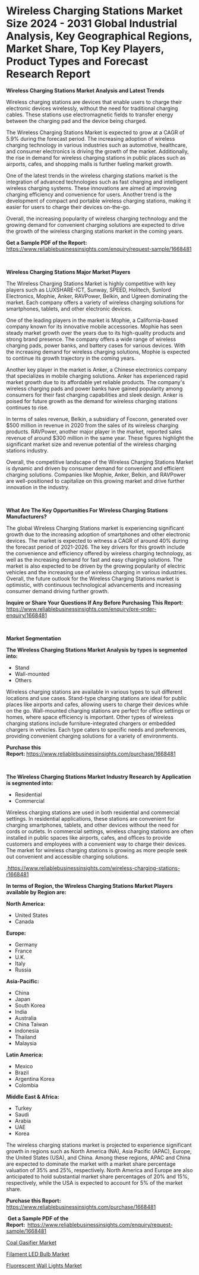 <p><h1>Wireless Charging Stations Market Size 2024 - 2031 Global Industrial Analysis, Key Geographical Regions, Market Share, Top Key Players, Product Types and Forecast Research Report</h1></p><p><strong>Wireless Charging Stations Market Analysis and Latest Trends</strong></p>
<p><p>Wireless charging stations are devices that enable users to charge their electronic devices wirelessly, without the need for traditional charging cables. These stations use electromagnetic fields to transfer energy between the charging pad and the device being charged.</p><p>The Wireless Charging Stations Market is expected to grow at a CAGR of 5.9% during the forecast period. The increasing adoption of wireless charging technology in various industries such as automotive, healthcare, and consumer electronics is driving the growth of the market. Additionally, the rise in demand for wireless charging stations in public places such as airports, cafes, and shopping malls is further fueling market growth.</p><p>One of the latest trends in the wireless charging stations market is the integration of advanced technologies such as fast charging and intelligent wireless charging systems. These innovations are aimed at improving charging efficiency and convenience for users. Another trend is the development of compact and portable wireless charging stations, making it easier for users to charge their devices on-the-go.</p><p>Overall, the increasing popularity of wireless charging technology and the growing demand for convenient charging solutions are expected to drive the growth of the wireless charging stations market in the coming years.</p></p>
<p><strong>Get a Sample PDF of the Report:&nbsp;</strong> <a href="https://www.reliablebusinessinsights.com/enquiry/request-sample/1668481">https://www.reliablebusinessinsights.com/enquiry/request-sample/1668481</a></p>
<p>&nbsp;</p>
<p><strong>Wireless Charging Stations Major Market Players</strong></p>
<p><p>The Wireless Charging Stations Market is highly competitive with key players such as LUXSHARE-ICT, Sunway, SPEED, Holitech, Sunlord Electronics, Mophie, Anker, RAVPower, Belkin, and Ugreen dominating the market. Each company offers a variety of wireless charging solutions for smartphones, tablets, and other electronic devices.</p><p>One of the leading players in the market is Mophie, a California-based company known for its innovative mobile accessories. Mophie has seen steady market growth over the years due to its high-quality products and strong brand presence. The company offers a wide range of wireless charging pads, power banks, and battery cases for various devices. With the increasing demand for wireless charging solutions, Mophie is expected to continue its growth trajectory in the coming years.</p><p>Another key player in the market is Anker, a Chinese electronics company that specializes in mobile charging solutions. Anker has experienced rapid market growth due to its affordable yet reliable products. The company's wireless charging pads and power banks have gained popularity among consumers for their fast charging capabilities and sleek design. Anker is poised for future growth as the demand for wireless charging stations continues to rise.</p><p>In terms of sales revenue, Belkin, a subsidiary of Foxconn, generated over $500 million in revenue in 2020 from the sales of its wireless charging products. RAVPower, another major player in the market, reported sales revenue of around $300 million in the same year. These figures highlight the significant market size and revenue potential of the wireless charging stations industry.</p><p>Overall, the competitive landscape of the Wireless Charging Stations Market is dynamic and driven by consumer demand for convenient and efficient charging solutions. Companies like Mophie, Anker, Belkin, and RAVPower are well-positioned to capitalize on this growing market and drive further innovation in the industry.</p></p>
<p>&nbsp;</p>
<p><strong>What Are The Key Opportunities For Wireless Charging Stations Manufacturers?</strong></p>
<p><p>The global Wireless Charging Stations market is experiencing significant growth due to the increasing adoption of smartphones and other electronic devices. The market is expected to witness a CAGR of around 40% during the forecast period of 2021-2026. The key drivers for this growth include the convenience and efficiency offered by wireless charging technology, as well as the increasing demand for fast and easy charging solutions. The market is also expected to be driven by the growing popularity of electric vehicles and the increasing use of wireless charging in various industries. Overall, the future outlook for the Wireless Charging Stations market is optimistic, with continuous technological advancements and increasing consumer demand driving further growth.</p></p>
<p><strong>Inquire or Share Your Questions If Any Before Purchasing This Report:</strong> <a href="https://www.reliablebusinessinsights.com/enquiry/pre-order-enquiry/1668481">https://www.reliablebusinessinsights.com/enquiry/pre-order-enquiry/1668481</a></p>
<p>&nbsp;</p>
<p><strong>Market Segmentation</strong></p>
<p><strong>The Wireless Charging Stations Market Analysis by types is segmented into:</strong></p>
<p><ul><li>Stand</li><li>Wall-mounted</li><li>Others</li></ul></p>
<p><p>Wireless charging stations are available in various types to suit different locations and use cases. Stand-type charging stations are ideal for public places like airports and cafes, allowing users to charge their devices while on the go. Wall-mounted charging stations are perfect for office settings or homes, where space efficiency is important. Other types of wireless charging stations include furniture-integrated chargers or embedded chargers in vehicles. Each type caters to specific needs and preferences, providing convenient charging solutions for a variety of environments.</p></p>
<p><strong>Purchase this Report:&nbsp;</strong><a href="https://www.reliablebusinessinsights.com/purchase/1668481">https://www.reliablebusinessinsights.com/purchase/1668481</a></p>
<p>&nbsp;</p>
<p><strong>The Wireless Charging Stations Market Industry Research by Application is segmented into:</strong></p>
<p><ul><li>Residential</li><li>Commercial</li></ul></p>
<p><p>Wireless charging stations are used in both residential and commercial settings. In residential applications, these stations are convenient for charging smartphones, tablets, and other devices without the need for cords or outlets. In commercial settings, wireless charging stations are often installed in public spaces like airports, cafes, and offices to provide customers and employees with a convenient way to charge their devices. The market for wireless charging stations is growing as more people seek out convenient and accessible charging solutions.</p></p>
<p><a href="https://www.reliablebusinessinsights.com/wireless-charging-stations-r1668481">&nbsp;https://www.reliablebusinessinsights.com/wireless-charging-stations-r1668481</a></p>
<p><strong>In terms of Region, the Wireless Charging Stations Market Players available by Region are:</strong></p>
<p>
    <p> <strong> North America: </strong>
        <ul>
            <li>United States</li>
            <li>Canada</li>
        </ul>
        </p> 
    <p> <strong> Europe: </strong>
        <ul>
            <li>Germany</li>
            <li>France</li>
            <li>U.K.</li>
            <li>Italy</li>
            <li>Russia</li>
        </ul>
        </p> 
    <p> <strong> Asia-Pacific: </strong>
        <ul>
            <li>China</li>
            <li>Japan</li>
            <li>South Korea</li>
            <li>India</li>
            <li>Australia</li>
            <li>China Taiwan</li>
            <li>Indonesia</li>
            <li>Thailand</li>
            <li>Malaysia</li>
        </ul>
        </p> 
    <p> <strong> Latin America: </strong>
        <ul>
            <li>Mexico</li>
            <li>Brazil</li>
            <li>Argentina Korea</li>
            <li>Colombia</li>
        </ul>
        </p> 
    <p> <strong> Middle East & Africa: </strong>
        <ul>
            <li>Turkey</li>
            <li>Saudi</li>
            <li>Arabia</li>
            <li>UAE</li>
            <li>Korea</li>
        </ul>
    </p>
    </p>
<p><p>The wireless charging stations market is projected to experience significant growth in regions such as North America (NA), Asia Pacific (APAC), Europe, the United States (USA), and China. Among these regions, APAC and China are expected to dominate the market with a market share percentage valuation of 35% and 25%, respectively. North America and Europe are also anticipated to hold substantial market share percentages of 20% and 15%, respectively, while the USA is expected to account for 5% of the market share.</p></p>
<p><strong>Purchase this Report: </strong><a href="https://www.reliablebusinessinsights.com/purchase/1668481">https://www.reliablebusinessinsights.com/purchase/1668481</a></p>
<p>&nbsp;<strong>Get a Sample PDF of the Report:&nbsp;&nbsp;</strong><a href="https://www.reliablebusinessinsights.com/enquiry/request-sample/1668481">https://www.reliablebusinessinsights.com/enquiry/request-sample/1668481</a></p>
<p><strong></strong></p>
<p><p><a href="https://medium.com/@henrykihn_12939/coal-gasifier-market-size-by-type-atmospheric-pressure-gasification-pressurized-gasification-by-e4a57c22b657">Coal Gasifier Market</a></p><p><a href="https://medium.com/@philipholland626/filament-led-bulb-market-size-is-growing-at-cagr-of-4-2-c75f303edd0d">Filament LED Bulb Market</a></p><p><a href="https://medium.com/@sac-m/fluorescent-wall-lights-market-market-segmentation-geographical-regions-and-market-forcast-till-ac5080bb5710">Fluorescent Wall Lights Market</a></p></p>
